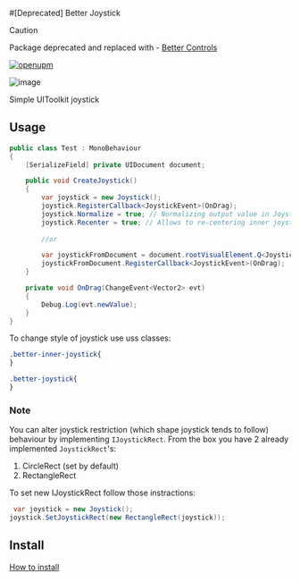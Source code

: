 #[Deprecated] Better Joystick

> [!CAUTION]
> Package deprecated and replaced with - [Better Controls](https://github.com/techno-dwarf-works/better-controls)

[![openupm](https://img.shields.io/npm/v/com.tdw.better.joystick?label=openupm&registry_uri=https://package.openupm.com)](https://openupm.com/packages/com.tdw.better.joystick/)

![image](https://user-images.githubusercontent.com/22265817/227740413-aa3fafb1-9e93-48e8-9968-6d07655118fa.png)

Simple UIToolkit joystick

## Usage
```c#
public class Test : MonoBehaviour
{
    [SerializeField] private UIDocument document;

    public void CreateJoystick()
    {
        var joystick = new Joystick();
        joystick.RegisterCallback<JoystickEvent>(OnDrag);
        joystick.Normalize = true; // Normalizing output value in JoystickEvent or you can set this in UIBuilder
        joystick.Recenter = true; // Allows to re-centering inner joystick after user release or you can set this in UIBuilder
        
        //or

        var joystickFromDocument = document.rootVisualElement.Q<Joystick>();
        joystickFromDocument.RegisterCallback<JoystickEvent>(OnDrag);
    }

    private void OnDrag(ChangeEvent<Vector2> evt)
    {
        Debug.Log(evt.newValue);
    }
}
```

To change style of joystick use uss classes:

```css
.better-inner-joystick{
}

.better-joystick{
}
```

### Note
You can alter joystick restriction (which shape joystick tends to follow) behaviour by implementing `IJoystickRect`.
From the box you have 2 already implemented `JoystickRect`'s:
1. CircleRect (set by default)
2. RectangleRect

To set new IJoystickRect follow those instractions:
```c#
 var joystick = new Joystick();
joystick.SetJoystickRect(new RectangleRect(joystick));
```

## Install
[How to install](https://github.com/uurha/BetterPluginCollection/wiki/How-to-install)
